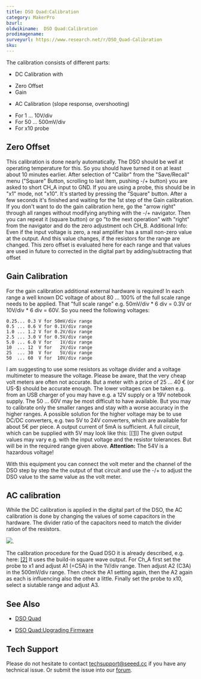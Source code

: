 ```yaml
---
title: DSO Quad:Calibration
category: MakerPro
bzurl:
oldwikiname:  DSO Quad:Calibration
prodimagename:
surveyurl: https://www.research.net/r/DSO_Quad-Calibration
sku:   
---
```


The calibration consists of different parts:

*   DC Calibration with
- Zero Offset
- Gain

*   AC Calibration (slope response, overshooting)
- For 1 ... 10V/div
- For 50 ... 500mV/div
- For x10 probe

##   Zero Offset

This calibration is done nearly automatically. The DSO should be well at operating temperature for this. So you should have turned it on at least about 10 minutes earlier. After selection of "Calibr" from the "Save/Recall" menu ("Square" Button, scrolling to last item, pushing -/+ button) you are asked to short CH_A input to GND. If you are using a probe, this should be in "x1" mode, not "x10". It's started by pressing the "Square" button. After a few seconds it's finished and waiting for the 1st step of the Gain calibration. If you don't want to do the gain calibration here, go the "arrow right" through all ranges without modifying anything with the -/+ navigator. Then you can repeat it (square button) or go "to the next operation" with "right" from the navigator and do the zero adjustment och CH_B. Additional Info: Even if the input voltage is zero, a real amplifier has a small non-zero value at the output. And this value changes, if the resistors for the range are changed. This zero offset is evaluated here for each range and that values are used in future to corrected in the digital part by adding/subtracting that offset

##   Gain Calibration

For the gain calibration additional external hardware is required! In each range a well known DC voltage of about 80 ... 100% of the full scale range needs to be applied. That "full scale range" e.g. 50mV/div * 6 div = 0.3V or 10V/div * 6 div = 60V. So you need the following voltages:
```
0.25... 0.3 V for 50mV/div range
0.5 ... 0.6 V for 0.1V/div range
1.0 ... 1.2 V for 0.2V/div range
2.5 ... 3.0 V for 0.5V/div range
5.0 ... 6.0 V for   1V/div range
10  ... 12  V for   2V/div range
25  ... 30  V for   5V/div range
50  ... 60  V for  10V/div range
```

I am suggesting to use some resistors as voltage divider and a voltage multimeter to measure the voltage. Please be aware, that the very cheap volt meters are often not accurate. But a meter with a price of 25 ... 40 € (or US-$) should be accurate enough. The lower voltages can be taken e.g. from an USB charger of you may have e.g. a 12V supply or a 19V notebook supply. The 50 ... 60V may be most difficult to have available. But you may to calibrate only the smaller ranges and stay with a worse accuracy in the higher ranges. A possible solution for the higher voltage may be to use DC/DC converters, e.g. two 5V to 24V converters, which are available for about 5€ per piece. A output current of 5mA is sufficient. A full circuit, which can be supplied with 5V may look like this: [[[1]](res/GainCalibrationCircuit.PNG)] The given output values may vary e.g. with the input voltage and the resistor tolerances. But will be in the required range given above. **Attention:** The 54V is a hazardous voltage!

With this equipment you can connect the volt meter and the channel of the DSO step by step the the output of that circuit and use the -/+ to adjust the DSO value to the same value as the volt meter.

##   AC calibration

While the DC calibration is applied in the digital part of the DSO, the AC calibration is done by changing the values of some capacitors in the hardware. The divider ratio of the capacitors need to match the divider ration of the resistors.

![](https://github.com/SeeedDocument/DSO_Quad-Calibration/raw/master/DSO203_AC-Cal_Circuit_Diagr.PNG).

The calibration procedure for the Quad DSO it is already described, e.g. here: [[2]](http://neophob.com/2012/03/dso-quad-for-dummies/) It uses the build-in square wave output. For Ch_A first set the probe to x1 and adjust A1 (=C5A) in the 1V/div range. Then adjust A2 (C3A) in the 500mV/div range. Then check the A1 setting again, then the A2 again as each is influencing also the other a little. Finally set the probe to x10, select a siutable range and adjust A3.


##   See Also

*   [DSO Quad](/DSO_Quad "DSO Quad")

*   [DSO Quad:Upgrading Firmware](/DSO_Quad-Upgrading_Firmware "DSO Quad:Upgrading Firmware")

## Tech Support
Please do not hesitate to contact [techsupport@seeed.cc](techsupport@seeed.cc) if you have any technical issue. Or submit the issue into our [forum](http://seeedstudio.com/forum/). 